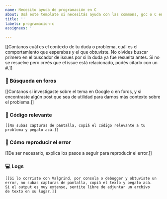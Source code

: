 ```yaml
---
name: Necesito ayuda de programación en C
about: Usá este template si necesitás ayuda con las commons, gcc o C en general.
title: ''
labels: programacion-c
assignees: ''

---
```


[[Contanos cuál es el contexto de tu duda o problema, cuál es el comportamiento que esperabas y el que obtuviste. No olvides buscar primero en el buscador de issues por si la duda ya fue resuelta antes. Si no se resuelve pero creés que el issue está relacionado, podés citarlo con un #.]]

### 🔎 Búsqueda en foros
[[Contanos si investigaste sobre el tema en Google o en foros, y si encontraste algún post que sea de utilidad para darnos más contexto sobre el problema.]]

### 📝 Código relevante
```
[[No subas capturas de pantalla, copiá el código relevante a tu problema y pegalo acá.]]
```
### 🐛 Cómo reproducir el error
[[De ser necesario, explica los pasos a seguir para reproducir el error.]]

### 💻 Logs
```
[[Si lo corriste con Valgrind, por consola o debugger y obtuviste un 
error, no subas capturas de pantalla, copiá el texto y pegalo acá. 
Si el output es muy extenso, sentite libre de adjuntar un archivo 
de texto en su lugar.]]
```
